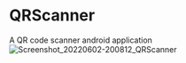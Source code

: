 # QRScanner
A QR code scanner android application
![Screenshot_20220602-200812_QRScanner](https://user-images.githubusercontent.com/71714874/171718761-8a1e118b-2cc3-4001-b9ca-253f0e702879.jpg)
